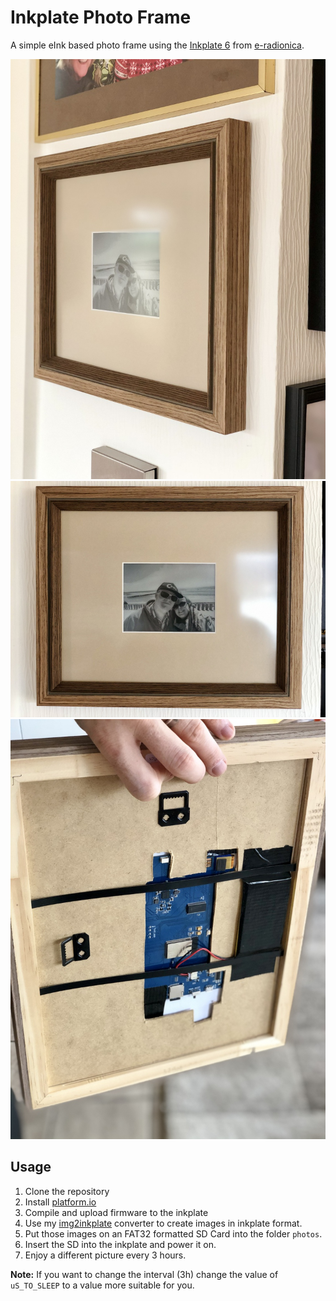 # Inkplate Photo Frame

A simple eInk based photo frame using the [Inkplate 6](https://inkplate.io/) from [e-radionica](https://e-radionica.com/en/).

![Photo Frame in Action](https://github.com/jakobwesthoff/inkplate-photo-frame/blob/main/docs/frame1.jpg?raw=true)
![Photo Frame in Action](https://github.com/jakobwesthoff/inkplate-photo-frame/blob/main/docs/frame2.jpg?raw=true)
![Photo Frame in Action](https://github.com/jakobwesthoff/inkplate-photo-frame/blob/main/docs/frame3.jpg?raw=true)

## Usage

1. Clone the repository
2. Install [platform.io](https://platformio.org/)
3. Compile and upload firmware to the inkplate
4. Use my [img2inkplate](https://github.com/jakobwesthoff/img2inkplate) converter to create images in inkplate format.
5. Put those images on an FAT32 formatted SD Card into the folder `photos`.
6. Insert the SD into the inkplate and power it on.
7. Enjoy a different picture every 3 hours.

**Note:** If you want to change the interval (3h) change the value of `uS_TO_SLEEP` to a value more suitable for you.
